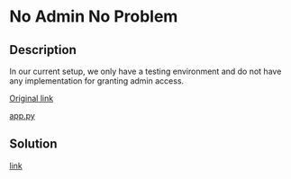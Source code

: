 # No Admin No Problem

## Description

In our current setup, we only have a testing environment and do not have any implementation for granting admin access.

[Original link](https://tbtl-no-admin-no-problem.chals.io/)

[app.py](materials/app.py)

## Solution

[link](solution/README.md)
